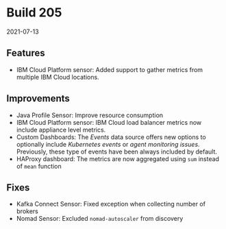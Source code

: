 # Build 205

2021-07-13

## Features

* IBM Cloud Platform sensor: Added support to gather metrics from multiple IBM Cloud locations.

## Improvements

* Java Profile Sensor: Improve resource consumption
* IBM Cloud Platform sensor: IBM Cloud load balancer metrics now include appliance level metrics.
* Custom Dashboards: The _Events_ data source offers new options to optionally include _Kubernetes events_ or _agent monitoring issues_. Previously, these type of events have been always included by default.
* HAProxy dashboard: The metrics are now aggregated using `sum` instead of `mean` function

## Fixes

* Kafka Connect Sensor: Fixed exception when collecting number of brokers
* Nomad Sensor: Excluded `nomad-autoscaler` from discovery 

